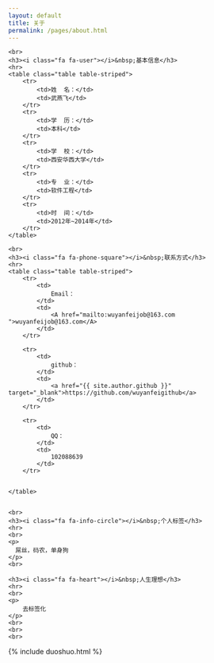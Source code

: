 ```yaml
---
layout: default
title: 关于
permalink: /pages/about.html
---
```



<div class="home">
	
	<br>
	<h3><i class="fa fa-user"></i>&nbsp;基本信息</h3>
	<hr>
	<table class="table table-striped">
		<tr>
			<td>姓  名：</td>    
			<td>武燕飞</td>
		</tr>
		<tr>
			<td>学  历：</td>    
			<td>本科</td>
		</tr>
		<tr>
			<td>学  校：</td>    
			<td>西安华西大学</td>
		</tr>
		<tr>
			<td>专  业：</td>    
			<td>软件工程</td>
		</tr>
		<tr>
			<td>时  间：</td>    
			<td>2012年~2014年</td>
		</tr>
	</table>

	<br>
	<h3><i class="fa fa-phone-square"></i>&nbsp;联系方式</h3>
	<hr>
	<table class="table table-striped">
		<tr>
			<td>
				Email：
			</td>  
			<td>
				<A href="mailto:wuyanfeijob@163.com ">wuyanfeijob@163.com</A>			
			</td>
		</tr>

		<tr>
			<td>
				github：
			</td>  
			<td>
				<a href="{{ site.author.github }}" target="_blank">https://github.com/wuyanfeigithub</a>
			</td>  
		</tr>

		<tr>
			<td>
				QQ：
			</td>  
			<td>
				102088639	
			</td>
		</tr>

	
	</table>


	<br>
	<h3><i class="fa fa-info-circle"></i>&nbsp;个人标签</h3>
	<hr>
	<br>
	<p>
	  屌丝，码农，单身狗
	</p>
	<br>

	<h3><i class="fa fa-heart"></i>&nbsp;人生理想</h3>
	<hr>
	<br>
	<p>
		去标签化		
	</p>
	<br>
	<br> 
	<br>

</div>


<div>
{% include duoshuo.html %}
</div>

